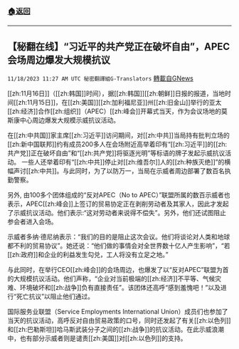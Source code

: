 ###  [:house:返回](README.md)
---


## 【秘翻在线】“习近平的共产党正在破坏自由”，APEC会场周边爆发大规模抗议
`11/18/2023 11:27 AM UTC 秘密翻譯組G-Translators` [轉載自GNews](https://gnews.org/articles/1991297)



[[zh:11月16日]]（[[zh:韩国]]时间），据[[zh:韩国]][[zh:朝鲜]]日报的报道，当地时间[[zh:11月15日]]，在[[zh:美国]][[zh:加利福尼亚]]州[[zh:旧金山]]举行的亚太[[zh:经济]]合作[[zh:组织]]（APEC）[[zh:峰会]]开幕式当天，作为会议场地的莫斯康中心周边爆发大规模示威抗议活动。

在[[zh:中共国]]家主席[[zh:习近平]]访问期间，对[[zh:中共]]当局持有批判立场的[[zh:新中国联邦]]约有成员200多人在会场附近高举着印有“[[zh:习近平]]的[[zh:共产党]]正在破坏自由”和“[[zh:共产党]]将驱逐光明”等标语的牌子发起示威抗议活动。 一些人还举着印有“[[zh:中共]]停止对[[zh:维吾尔]]人的[[zh:种族灭绝]]”的横幅声讨[[zh:中共]]。与此同时，为了以防万一，当局在示威者周边部署了数百名执勤警察。

另外, 由100多个团体组成的“反对APEC（No to APEC）”联盟所属的数百示威者也表示，APEC[[zh:峰会]]上签订的贸易协定正在剥削劳动者及其家人，因此才发起了示威抗议活动。他们表示:“这对劳动者来说得不偿失”。另外，他们还试图阻止参会者进入会场。

示威者多纳·德尼纳表示：“我们的目的是阻止这次会议。他们将谈论对人类和地球都不利的贸易协议”。她还说：“他们做的事情会对全世界数十亿人产生影响”，“若[[zh:政府]]和企业的利益发生勾兑，工人将没有立足之地。”

与此同时，在举行CEO[[zh:峰会]]的会场周边，也爆发了以“反对APEC”联盟为首的大规模抗议活动。他们声称，“企业对当前极端的[[zh:经济]]不平等、气候灾难、环境破坏和[[zh:战争]]负有直接责任”。该团体还高呼“感到羞愧吧！”以及进行“死亡抗议”以阻止他们通过。

国际服务业联盟（Service Employments International Union）成员们也参加了当天的抗议活动，高呼反对自由贸易政策的口号，同时还发起了有关[[zh:以色列]]和[[zh:巴勒斯坦]]哈马斯武装分子之间的[[zh:战争]]的抗议活动。在此示威浪潮中，也有部分示威者则是谴责[[zh:美国]]对[[zh:以色列]]的支持。
